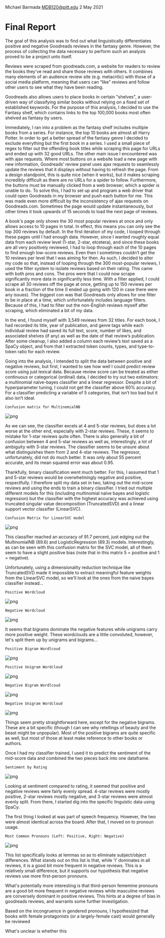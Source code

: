 Michael Barmada MDB120@pitt.edu
2 May 2021

# Final Report

The goal of this analysis was to find out what linguistically differentiates positive and negative Goodreads reviews in the fantasy genre. However, the process of collecting the data necessary to perform such an analysis proved to be a project unto itself. 

Reviews were scraped from goodreads.com, a website for readers to review the books they've read and share those reviews with others. It combines many elements of an audience review site (e.g. metacritic) with those of a social media platform, meaning that users can “like” reviews and follow other users to see what they have been reading.

Goodreads also allows users to place books in certain "shelves", a user-driven way of classifying similar books without relying on a fixed set of established keywords. For the purpose of this analysis, I decided to use the Fantasy shelf, which contains links to the top 100,000 books most often shelved as fantasy by users.

Immediately, I ran into a problem as the fantasy shelf includes multiple books from a series. For instance, the top 10 books are almost all Harry Potter. In order to get a better spread of the fantasy genre I decided to exclude everything but the first book in a series. I used a small piece of regex to filter out the offending book titles while scraping this page for URLs and ended up with 32 good URLs. 
The other main issue I encountered was with ajax requests. Where most buttons on a website load a new page with new information, Goodreads’ review panel uses ajax requests to seamlessly update the reviews that it displays without having to refresh the page. From a design standpoint, this is quite nice (when it works), but it makes scraping incredibly difficult as there are no URLs for a spider to follow. Furthermore, the buttons must be manually clicked from a web browser, which a spider is unable to do. To solve this, I had to set up and program a web driver that could open Goodreads in my browser and push each button for me. This was made even more difficult by the inconsistency of ajax requests on Goodreads.com. Sometimes the page would update instantaneously, but other times it took upwards of 15 seconds to load the next page of reviews. 

A book's page only shows the 30 most popular reviews at once and only allows access to 10 pages in total. In effect, this means you can only see the top 300 reviews by default. In the first iteration of my code, I looped through these pages until I had enough data. However, since I wanted roughly equal data from each review level (1-star, 2-star, etcetera), and since these books are all very positively reviewed, I had to loop through each of the 10 pages to find enough low-score reviews. Even then I sometimes couldn’t get the 10 reviews per level that I was aiming for then. As such, I decided to alter my code so that, instead of looping through the 300 most-popular reviews, I used the filter system to isolate reviews based on their rating. This came with both pros and cons. The pros were that I could now scrape significantly more data in significantly less time. With a filter applied, I could scrape all 30 reviews off the page at once, getting up to 150 reviews per book in a fraction of the time (I ended up going with 120 in case there were any issues). The biggest con was that Goodreads only allows for one filter to be in place at a time, which unfortunately includes language filters. Because of this, I had to filter out the non-English reviews myself after scraping, which eliminated a bit of my data.

In the end, I found myself with 3,549 reviews from 32 titles. For each book, I had recorded its title, year of publication, and genre tags while each individual review had saved its full text, score, number of likes, and associated shelves (if any) as well as the date of that review’s publication. After some cleanup, I also added a column each review’s text saved as a SpaCy object, and from that I extracted token counts, types, and type-to-token ratio for each review. 

Going into the analysis, I intended to split the data between positive and negative reviews, but first, I wanted to see how well I could predict review score using just lexical data.  Because review score can be treated as either continuous or categorical (ordinal) data, I decided to try out two estimators: a multinomial naïve-bayes classifier and a linear regressor. Despite a bit of hyperparameter tuning, I could not get the classifier above 60% accuracy. For a classifier predicting a variable of 5 categories, that isn’t too bad but it also isn’t ideal. 

	Confusion matrix for MultinomialNB
![png](images/rating_matrix.png)

As we can see, the classifier excels at 4 and 5-star reviews, but does a lot worse at the other end, especially with 2-star reviews. These, it seems to mistake for 1-star reviews quite often. There is also generally a bit of confusion between 4 and 5-star reviews as well as, interestingly, a lot of ambiguity with 3-star reviews. The classifier seems to be unsure about what distinguishes them from 2 and 4-star reviews.
The regressor, unfortunately, did not do much better. It was only about 55 percent accurate, and its mean squared error was about 0.95.

Thankfully, binary classification went much better. For this, I assumed that 1 and 5-star reviews would be overwhelmingly negative and positive, respectfully. I therefore split my data set in two, taking out the mid-score reviews and using the ends to train a binary classifier. I tried out multiple different models for this (including multinomial naïve bayes and logistic regression) but the classifier with the highest accuracy was achieved using truncated singular value decomposition (TruncatedSVD) and a linear support vector classifier (LinearSVC). 

	Confusion Matrix for LinearSVC model
![png](images/svc_clf.png)

This classifier reached an accuracy of 91.7 percent, just edging out the MultinomialNB (89.6) and LogisticRegression (89.3) models. Interestingly, as can be seen with this confusion matrix for the SVC model, all of them seem to have a slight positive bias (note that in this matrix 5 = positive and 1 = negative). 

Unfortunately, using a dimensionality reduction technique like TruncatedSVD made it impossible to extract meaningful feature weights from the LinearSVC model, so we’ll look at the ones from the naive bayes classifier instead…

	Positive Wordcloud
![png](images/pos_cloud.png)

	Negative Wordcloud
![png](images/neg_cloud.png)

It seems that bigrams dominate the negative features while unigrams carry more positive weight. These wordclouds are a little convoluted, however, let's split them up by unigrams and bigrams...

	Positive Bigram Wordlcoud
![png](images/pos_bgram_cloud.png)

	Positive Unigram Wordcloud
![png](images/pos_ugram_cloud.png)

	Negative Bigram Wordlcoud
![png](images/neg_bgram_cloud.png)

	Negative Unigram Wordcloud
![png](images/neg_ugram_cloud.png)

Things seem pretty straightforward here, except for the negative bigrams. These are a bit specific (though I can see why retellings of beauty and the beast might be unpopular). Most of the positive bigrams are quite specific as well, but most of those at least make reference to other books or authors.

Once I had my classifier trained, I used it to predict the sentiment of the mid-score data and combined the two pieces back into one dataframe. 

	Sentiment by Rating
![png](images/sentiment_by_rating.png)

Looking at sentiment compared to rating, it seemed that positive and negative reviews were fairly evenly spread. 4-star reviews were mostly positive, 2-star reviews mostly negative, and 3-star reviews were almost evenly split. From there, I started dig into the specific linguistic data using SpaCy.

The first thing I looked at was part of speech frequency. However, the two were almost identical across the board. After that, I moved on to pronoun usage. 

	Most Common Pronouns (Left: Positive, Right: Negative)
![png](images/pron_list.png)

This list specifically looks at lemmas so as to eliminate subject/object differences. What stands out on this list is that, while 'I' dominates in all reviews, it is a good bit more frequent in negative reviews. This is a relatively small difference, but it supports our hypothesis that negative reviews use more first-person pronouns. 

What's potentially more interesting is that third-person fememine pronouns are a good bit more frequent in negative reviews while masculine reviews are conversely dominant in positive reviews. This hints at a degree of bias in goodreads reviews, and warrants some further investigation.

Based on the incongruence in gendered pronouns, I hypothesized that books with female protagonists (or a largely-female cast) would generally be reviewed 

What's unclear is whether this 

